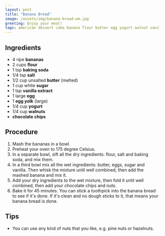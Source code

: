 ```yaml
---
layout: post
title: "Banana Bread"
image: /assets/img/banana-bread-wm.jpg
greeting: Enjoy your meal!
tags: american dessert cake banana flour butter egg yogurt walnut vanilla
---
```


## Ingredients

 - 4 ripe __bananas__
 - 2 cups __flour__
 - 1 tsp __baking soda__
 - 1/4 tsp __salt__
 - 1/2 cup unsalted __butter__ (melted)
 - 1 cup white __sugar__
 - 1 tsp __vanilla extract__
 - 1 large __egg__
 - 1 __egg yolk__ (large)
 - 1/4 cup __yogurt__
 - 1/4 cup __walnuts__ 
 - __chocolate chips__
 
## Procedure

 1. Mash the bananas in a bowl.
 1. Preheat your oven to 175 degree Celsius.
 1. In a separate bowl, sift all the dry ingredients: flour, salt and baking soda, and mix them.
 1. In a third bowl mix all the wet ingredients: butter, eggs, sugar and vanilla. Then whisk the mixture until well combined, then add the mashed banana and mix it.
 1. Add your dry ingredients to the wet mixture, then fold it until well combined, then add your chocolate chips and nuts.
 1. Bake it for 45 minutes. You can stick a toothpick into the banana bread to see if it's done. If it's clean and no dough sticks to it, that means your banana bread is done.
 
## Tips

 - You can use any kind of nuts that you like, e.g. pine nuts or hazelnuts.